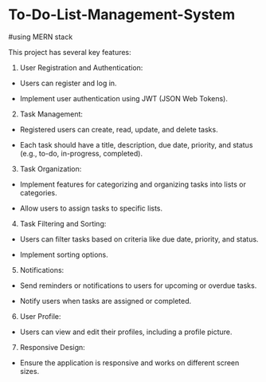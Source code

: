 # To-Do-List-Management-System

#using MERN stack 

This project has several key features:

1. User Registration and Authentication:

- Users can register and log in.

- Implement user authentication using JWT (JSON Web Tokens).

2. Task Management:

- Registered users can create, read, update, and delete tasks.

- Each task should have a title, description, due date, priority, and status (e.g., to-do, in-progress, completed).

3. Task Organization:

- Implement features for categorizing and organizing tasks into lists or categories.

- Allow users to assign tasks to specific lists.

4. Task Filtering and Sorting:

- Users can filter tasks based on criteria like due date, priority, and status.

- Implement sorting options.

5. Notifications:

- Send reminders or notifications to users for upcoming or overdue tasks.

- Notify users when tasks are assigned or completed.

6. User Profile:

- Users can view and edit their profiles, including a profile picture.

7. Responsive Design:

- Ensure the application is responsive and works on different screen sizes.
